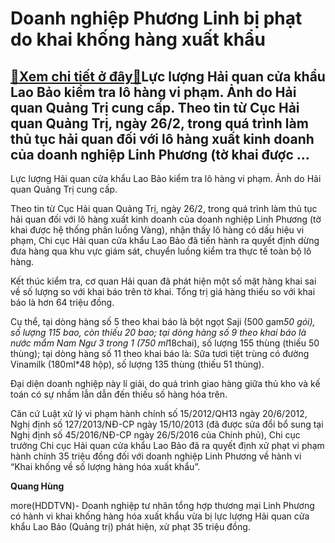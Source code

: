 Doanh nghiệp Phương Linh bị phạt do khai khống hàng xuất khẩu
=============================================================

[:gift:Xem chi tiết ở đây:gift:](https://hddtvn.com/doanh-nghiep-phuong-linh-bi-phat-do-khai-khong-hang-xuat-khau-2/)Lực lượng Hải quan cửa khẩu Lao Bảo kiểm tra lô hàng vi phạm. Ảnh do Hải quan Quảng Trị cung cấp. Theo tin từ Cục Hải quan Quảng Trị, ngày 26/2, trong quá trình làm thủ tục hải quan đối với lô hàng xuất kinh doanh của doanh nghiệp Linh Phương (tờ khai được …
------------------------------------------------------------------------------------------------------------------------------------------------------------------------------------------------------------------------------------------------------------------







 






 Lực lượng Hải quan cửa khẩu Lao Bảo kiểm tra lô hàng vi phạm. Ảnh do Hải quan Quảng Trị cung cấp. 


Theo tin từ Cục Hải quan Quảng Trị, ngày 26/2, trong quá trình làm thủ tục hải quan đối với lô hàng xuất kinh doanh của doanh nghiệp Linh Phương (tờ khai được hệ thống phân luồng Vàng), nhận thấy lô hàng có dấu hiệu vi phạm, Chi cục Hải quan cửa khẩu Lao Bảo đã tiến hành ra quyết định dừng đưa hàng qua khu vực giám sát, chuyển luồng kiểm tra thực tế toàn bộ lô hàng.


 Kết thúc kiểm tra, cơ quan Hải quan đã phát hiện một số mặt hàng khai sai về số lượng so với khai báo trên tờ khai. Tổng trị giá hàng thiếu so với khai báo là hơn 64 triệu đồng.


 Cụ thể, tại dòng hàng số 5 theo khai báo là bột ngọt Saji (500 gam*50 gói), số lượng 115 bao, còn thiếu 20 bao; tại dòng hàng số 9 theo khai báo là nước mắm Nam Ngư 3 trong 1 (750 ml*18chai), số lượng 155 thùng (thiếu 50 thùng); tại dòng hàng số 11 theo khai báo là: Sữa tươi tiệt trùng có đường Vinamilk (180ml*48 hộp), số lượng 135 thùng (thiếu 51 thùng).


 Đại diện doanh nghiệp này lí giải, do quá trình giao hàng giữa thủ kho và kế toán có sự nhầm lẫn dẫn đến thiếu số hàng hóa trên.


 Căn cứ Luật xử lý vi phạm hành chính số 15/2012/QH13 ngày 20/6/2012, Nghị định số 127/2013/NĐ-CP ngày 15/10/2013 (đã được sửa đổi bổ sung tại Nghị định số 45/2016/NĐ-CP ngày 26/5/2016 của Chính phủ), Chi cục trưởng Chi cục Hải quan cửa khẩu Lao Bảo đã ra quyết định xử phạt vi phạm hành chính 35 triệu đồng đối với doanh nghiệp Linh Phương về hành vi “Khai khống về số lượng hàng hóa xuất khẩu”. 






**Quang Hùng**



more(HDDTVN)- Doanh nghiệp tư nhân tổng hợp thương mại Linh Phương có hành vi khai khống hàng hóa xuất khẩu vừa bị lực lượng Hải quan cửa khẩu Lao Bảo (Quảng trị) phát hiện, xử phạt 35 triệu đồng.

